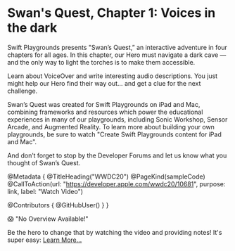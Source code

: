 # Swan's Quest, Chapter 1: Voices in the dark

Swift Playgrounds presents "Swan’s Quest,” an interactive adventure in four chapters for all ages. In this chapter, our Hero must navigate a dark cave — and the only way to light the torches is to make them accessible.

Learn about VoiceOver and write interesting audio descriptions. You just might help our Hero find their way out… and get a clue for the next challenge.

Swan’s Quest was created for Swift Playgrounds on iPad and Mac, combining frameworks and resources which power the educational experiences in many of our playgrounds, including Sonic Workshop, Sensor Arcade, and Augmented Reality. To learn more about building your own playgrounds, be sure to watch "Create Swift Playgrounds content for iPad and Mac". 

And don’t forget to stop by the Developer Forums and let us know what you thought of Swan’s Quest.

@Metadata {
   @TitleHeading("WWDC20")
   @PageKind(sampleCode)
   @CallToAction(url: "https://developer.apple.com/wwdc20/10681", purpose: link, label: "Watch Video")

   @Contributors {
      @GitHubUser(<replace this with your GitHub handle>)
   }
}

😱 "No Overview Available!"

Be the hero to change that by watching the video and providing notes! It's super easy:
 [Learn More…](https://wwdcnotes.github.io/WWDCNotes/documentation/wwdcnotes/contributing)
